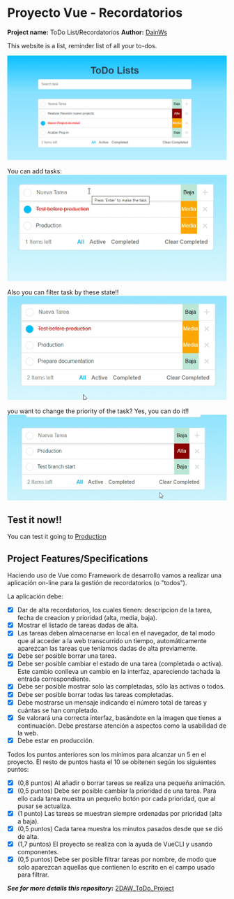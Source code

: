 # Proyecto Vue - Recordatorios
**Project name:** ToDo List/Recordatorios
**Author:** [DainWs](https://github.com/DainWs)

This website is a list, reminder list of all your to-dos. 

![Show Image](docs/Example.png)

You can add tasks:
![Adding task](docs/Add.gif)

Also you can filter task by these state!!
![Filter tasks](docs/Filter.gif)

you want to change the priority of the task? Yes, you can do it!!
![Filter tasks](docs/Priorities.gif)

## Test it now!!
You can test it going to [Production](https://dainws.github.io/2DAW_ToDo_Project/)

## Project Features/Specifications
Haciendo uso de Vue como Framework de desarrollo vamos a realizar una aplicación on-line para la gestión de recordatorios (o "todos").

La aplicación debe:

- [X] Dar de alta recordatorios, los cuales tienen: descripcion de la tarea, fecha de creacion y prioridad (alta, media, baja).
- [X] Mostrar el listado de tareas dadas de alta.
- [X] Las tareas deben almacenarse en local en el navegador, de tal modo que al acceder a la web transcurrido un tiempo, automáticamente aparezcan las tareas que teníamos dadas de alta previamente.
- [X] Debe ser posible borrar una tarea.
- [X] Debe ser posible cambiar el estado de una tarea (completada o activa). Este cambio conlleva un cambio en la interfaz, apareciendo tachada la entrada correspondiente.
- [X] Debe ser posible mostrar solo las completadas, sólo las activas o todos.
- [X] Debe ser posible borrar todas las tareas completadas.
- [X] Debe mostrarse un mensaje indicando el número total de tareas y cuántas se han completado.
- [X] Se valorará una correcta interfaz, basándote en la imagen que tienes a continuación. Debe prestarse atención a aspectos como la usabilidad de la web.
- [X] Debe estar en producción.

Todos los puntos anteriores son los mínimos para alcanzar un 5 en el proyecto. El resto de puntos hasta el 10 se obitenen según los siguientes puntos:

- [X] (0,8 puntos) Al añadir o borrar tareas se realiza una pequeña animación.
- [X] (0,5 puntos) Debe ser posible cambiar la prioridad de una tarea. Para ello cada tarea muestra un pequeño botón por cada prioridad, que al pusar se actualiza.
- [X] (1 punto) Las tareas se muestran siempre ordenadas por prioridad (alta a baja).
- [X] (0,5 puntos) Cada tarea muestra los minutos pasados desde que se dió de alta.
- [X] (1,7 puntos) El proyecto se realiza con la ayuda de VueCLI y usando componentes.
- [X] (0,5 puntos) Debe ser posible filtrar tareas por nombre, de modo que solo aparezcan aquellas que contienen lo escrito en el campo usado para filtrar.

***See for more details this repository:*** [2DAW_ToDo_Project](https://github.com/DainWs/2DAW_ToDo_Project)